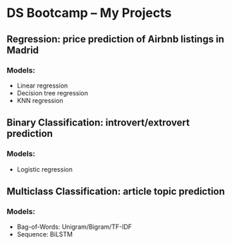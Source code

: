 # DS Bootcamp – My Projects

## Regression: price prediction of Airbnb listings in Madrid ##
### Models: ###
* Linear regression
* Decision tree regression
* KNN regression

## Binary Classification: introvert/extrovert prediction ##
### Models: ###
* Logistic regression

## Multiclass Classification: article topic prediction ##
### Models: ###
* Bag-of-Words: Unigram/Bigram/TF-IDF
* Sequence: BiLSTM 
